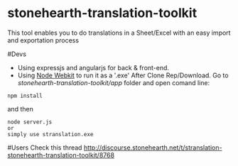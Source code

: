 stonehearth-translation-toolkit
===============================
This tool enables you to do translations in a Sheet/Excel with an easy import and exportation process

#Devs
- Using expressjs and angularjs for back & front-end. 
- Using [Node Webkit](https://github.com/rogerwang/node-webkit) to run it as a '.exe'
After Clone Rep/Download. Go to *stonehearth-translation-toolkit/app* folder and open comand line:
```
npm install 
```
and then 
```
node server.js
or
simply use stranslation.exe
```
#Users
Check this thread http://discourse.stonehearth.net/t/stranslation-stonehearth-translation-toolkit/8768
